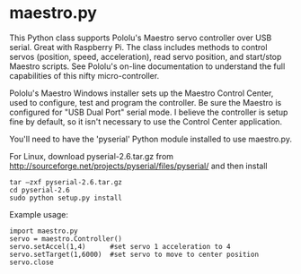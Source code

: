 maestro.py
==========

This Python class supports Pololu's Maestro servo controller over USB serial. Great with Raspberry Pi. The class includes methods to control servos (position, speed, acceleration), read servo position, and start/stop Maestro scripts.  See Pololu's on-line documentation to understand the full capabilities of this nifty micro-controller.

Pololu's Maestro Windows installer sets up the Maestro Control Center, used to configure, test and program the controller.  Be sure the Maestro is configured for "USB Dual Port" serial mode.  I believe the controller is setup fine by default, so it isn't necessary to use the Control Center application.

You'll need to have the 'pyserial' Python module installed to use maestro.py.

For Linux, download pyserial-2.6.tar.gz from http://sourceforge.net/projects/pyserial/files/pyserial/ and then install

    tar –zxf pyserial-2.6.tar.gz
    cd pyserial-2.6
    sudo python setup.py install


Example usage:

    import maestro.py
    servo = maestro.Controller()
    servo.setAccel(1,4)      #set servo 1 acceleration to 4
    servo.setTarget(1,6000)  #set servo to move to center position
    servo.close
